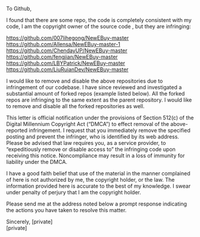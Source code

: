 To Github,

I found that there are some repo, the code is completely consistent with my code, I am the copyright owner of the source code , but they are infringing: 

https://github.com/007lihegong/NewEBuy-master  
https://github.com/Allensa/NewEBuy-master-1  
https://github.com/ChendayUP/NewEBuy-master  
https://github.com/fengjian/NewEBuy-master  
https://github.com/LBYPatrick/NewEBuy-master  
https://github.com/LiuRuianDev/NewEBuy-master  

I would like to remove and disable the above repositories due to infringement of our codebase. I have since reviewed and investigated a substantial amount of forked repos (example listed below). All the forked repos are infringing to the same extent as the parent repository. I would like to remove and disable all the forked repositories as well.

This letter is official notification under the provisions of Section 512(c) of the Digital Millennium Copyright Act (“DMCA”) to effect removal of the above-reported infringement. I request that you immediately remove the specified posting and prevent the infringer, who is identified by its web address. Please be advised that law requires you, as a service provider, to “expeditiously remove or disable access to” the infringing code upon receiving this notice. Noncompliance may result in a loss of immunity for liability under the DMCA.

I have a good faith belief that use of the material in the manner complained of here is not authorized by me, the copyright holder, or the law. The information provided here is accurate to the best of my knowledge. I swear under penalty of perjury that I am the copyright holder.

Please send me at the address noted below a prompt response indicating the actions you have taken to resolve this matter.

Sincerely, 
[private]  
[private]  
